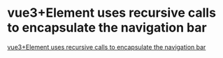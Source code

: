 # vue3+Element uses recursive calls to encapsulate the navigation bar
[vue3+Element uses recursive calls to encapsulate the navigation bar](https://aiwithcloud.com/2022/09/19/vue3element_uses_recursive_calls_to_encapsulate_the_navigation_bar/)